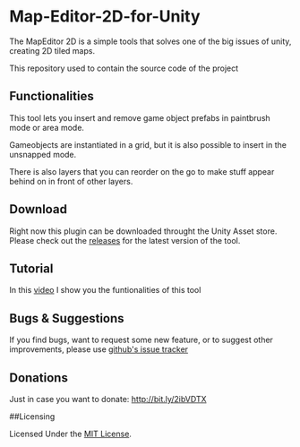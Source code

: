 # Map-Editor-2D-for-Unity

The MapEditor 2D is a simple tools that solves one of the big issues of unity, creating 2D tiled maps.


This repository used to contain the source code of the project

## Functionalities

This tool lets you insert and remove game object prefabs in paintbrush mode or area mode.

Gameobjects are instantiated in a grid, but it is also possible to insert in the unsnapped mode.

There is also layers that you can reorder on the go to make stuff appear behind on in front of other layers.

## Download

Right now this plugin can be downloaded throught the Unity Asset store.
Please check out the [releases](https://assetstore.unity.com/packages/tools/sprite-management/map-maker-2d-76253) for the latest version of the tool.

## Tutorial

In this [video](https://youtu.be/Rs8ogl2ntPw) I show you the funtionalities of this tool

## Bugs & Suggestions

If you find bugs, want to request some new feature, or to suggest other improvements, please use  [github's issue tracker 
](https://github.com/BazingoW/Map-Editor-2D-for-Unity/issues)


## Donations

Just in case you want to donate: http://bit.ly/2ibVDTX



##Licensing

Licensed Under the [MIT License](LICENSE).

